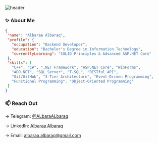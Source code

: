 ![header](/Image/Profile%image.png)
### ✨ About Me
```json
{
 "name": "Albaraa Albaraq",
 "profile": {
   "occupation": "Backend Developer",
   "education": "Bachelor's Degree in Information Technology",
   "currentlyLearning": "SOLID Principles & Advanced ASP.NET Core"
 },
 "skills": [
   "C++", "C#", ".NET Framework", "ASP.NET Core", "WinForms",
   "ADO.NET", "SQL Server", "T-SQL", "RESTful API",
   "Git/GitHub", "3-Tier Architecture", "Event-Driven Programming",
   "Functional Programming", "Object-Oriented Programming"
 ]
}
```
### 📫 Reach Out 
→ Telegram: [@ALbaraALbaraq](https://t.me/ALbaraALbaraq)

→ LinkedIn: [Albaraa Albaraq](linkedin.com/in/albaraa-albaraq-6ba098386)

→ Email: albaraa.albaraq@gmail.com

